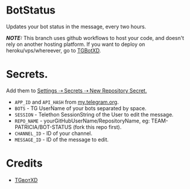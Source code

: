 # BotStatus
Updates your bot status in the message, every two hours.

**_NOTE:_** This branch uses github workflows to host your code, and doesn't rely on another hosting platform. If you want to deploy on heroku/vps/whereever, go to [TGBotXD](T.ME/TGBOTZXD).

# Secrets.

Add them to [Settings ⇢ Secrets ⇢ New Repository Secret.](https://docs.github.com/en/actions/reference/encrypted-secrets)

- `APP_ID` and `API_HASH` from [my.telegram.org](https://my.telegram.org).
- `BOTS` - TG UserName of your bots separated by space.
- `SESSION` - Telethon SessionString of the User to edit the message.
- `REPO_NAME` - yourGitHubUserName/RepositoryName, eg: TEAM-PATRICIA/BOT-STATUS (fork this repo first).
- `CHANNEL_ID` - ID of your channel.
- `MESSAGE_ID` - ID of the message to edit.

# Credits
- [TGʙᴏᴛXD](t.me/TGBOTZXD)
